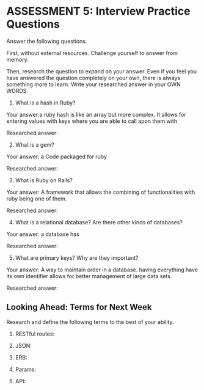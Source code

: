 # ASSESSMENT 5: Interview Practice Questions
Answer the following questions.

First, without external resources. Challenge yourself to answer from memory.

Then, research the question to expand on your answer. Even if you feel you have answered the question completely on your own, there is always something more to learn. Write your researched answer in your OWN WORDS.

1. What is a hash in Ruby?

  Your answer:a ruby hash is like an array but more complex. It allows for entering values with keys where you are able to call apon them with

  Researched answer:



2. What is a gem?

  Your answer: a Code packaged for ruby

  Researched answer:



3. What is Ruby on Rails?

  Your answer: A framework that allows the combining of functionalities with ruby being one of them.

  Researched answer:



4. What is a relational database? Are there other kinds of databases?

  Your answer: a database has 

  Researched answer:



5. What are primary keys? Why are they important?

  Your answer: A way to maintain order in a database. having everything have its own identifier allows for better management of large data sets.

  Researched answer:



## Looking Ahead: Terms for Next Week
Research and define the following terms to the best of your ability.

1. RESTful routes:

2. JSON:

3. ERB:

4. Params:

5. API:
